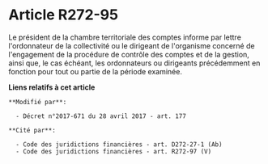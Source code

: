 # Article R272-95

Le président de la chambre territoriale des comptes informe par lettre l'ordonnateur de la collectivité ou le dirigeant de
l'organisme concerné de l'engagement de la procédure de contrôle des comptes et de la gestion, ainsi que, le cas échéant, les
ordonnateurs ou dirigeants précédemment en fonction pour tout ou partie de la période examinée.

**Liens relatifs à cet article**

	**Modifié par**:

	  - Décret n°2017-671 du 28 avril 2017 - art. 177

	**Cité par**:

	  - Code des juridictions financières - art. D272-27-1 (Ab)
	  - Code des juridictions financières - art. R272-97 (V)
